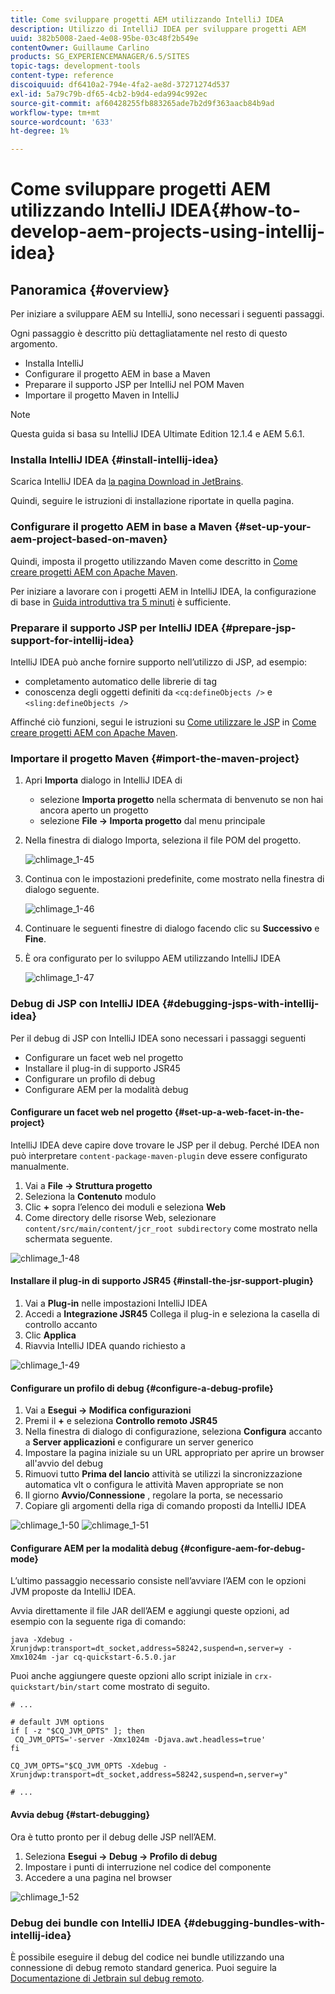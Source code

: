 ```yaml
---
title: Come sviluppare progetti AEM utilizzando IntelliJ IDEA
description: Utilizzo di IntelliJ IDEA per sviluppare progetti AEM
uuid: 382b5008-2aed-4e08-95be-03c48f2b549e
contentOwner: Guillaume Carlino
products: SG_EXPERIENCEMANAGER/6.5/SITES
topic-tags: development-tools
content-type: reference
discoiquuid: df6410a2-794e-4fa2-ae8d-37271274d537
exl-id: 5a79c79b-df65-4cb2-b9d4-eda994c992ec
source-git-commit: af60428255fb883265ade7b2d9f363aacb84b9ad
workflow-type: tm+mt
source-wordcount: '633'
ht-degree: 1%

---
```


# Come sviluppare progetti AEM utilizzando IntelliJ IDEA{#how-to-develop-aem-projects-using-intellij-idea}

## Panoramica {#overview}

Per iniziare a sviluppare AEM su IntelliJ, sono necessari i seguenti passaggi.

Ogni passaggio è descritto più dettagliatamente nel resto di questo argomento.

* Installa IntelliJ
* Configurare il progetto AEM in base a Maven
* Preparare il supporto JSP per IntelliJ nel POM Maven
* Importare il progetto Maven in IntelliJ

>[!NOTE]
>
>Questa guida si basa su IntelliJ IDEA Ultimate Edition 12.1.4 e AEM 5.6.1.

### Installa IntelliJ IDEA {#install-intellij-idea}

Scarica IntelliJ IDEA da [la pagina Download in JetBrains](https://www.jetbrains.com/idea/download/).

Quindi, seguire le istruzioni di installazione riportate in quella pagina.

### Configurare il progetto AEM in base a Maven {#set-up-your-aem-project-based-on-maven}

Quindi, imposta il progetto utilizzando Maven come descritto in [Come creare progetti AEM con Apache Maven](/help/sites-developing/ht-projects-maven.md).

Per iniziare a lavorare con i progetti AEM in IntelliJ IDEA, la configurazione di base in [Guida introduttiva tra 5 minuti](https://maven.apache.org/guides/getting-started/maven-in-five-minutes.html) è sufficiente.

### Preparare il supporto JSP per IntelliJ IDEA {#prepare-jsp-support-for-intellij-idea}

IntelliJ IDEA può anche fornire supporto nell’utilizzo di JSP, ad esempio:

* completamento automatico delle librerie di tag
* conoscenza degli oggetti definiti da `<cq:defineObjects />` e `<sling:defineObjects />`

Affinché ciò funzioni, segui le istruzioni su [Come utilizzare le JSP](/help/sites-developing/ht-projects-maven.md#how-to-work-with-jsps) in [Come creare progetti AEM con Apache Maven](/help/sites-developing/ht-projects-maven.md).

### Importare il progetto Maven {#import-the-maven-project}

1. Apri **Importa** dialogo in IntelliJ IDEA di

   * selezione **Importa progetto** nella schermata di benvenuto se non hai ancora aperto un progetto
   * selezione **File -> Importa progetto** dal menu principale

1. Nella finestra di dialogo Importa, seleziona il file POM del progetto.

   ![chlimage_1-45](assets/chlimage_1-45a.png)

1. Continua con le impostazioni predefinite, come mostrato nella finestra di dialogo seguente.

   ![chlimage_1-46](assets/chlimage_1-46a.png)

1. Continuare le seguenti finestre di dialogo facendo clic su **Successivo** e **Fine**.
1. È ora configurato per lo sviluppo AEM utilizzando IntelliJ IDEA

   ![chlimage_1-47](assets/chlimage_1-47a.png)

### Debug di JSP con IntelliJ IDEA {#debugging-jsps-with-intellij-idea}

Per il debug di JSP con IntelliJ IDEA sono necessari i passaggi seguenti

* Configurare un facet web nel progetto
* Installare il plug-in di supporto JSR45
* Configurare un profilo di debug
* Configurare AEM per la modalità debug

#### Configurare un facet web nel progetto {#set-up-a-web-facet-in-the-project}

IntelliJ IDEA deve capire dove trovare le JSP per il debug. Perché IDEA non può interpretare `content-package-maven-plugin` deve essere configurato manualmente.

1. Vai a **File -> Struttura progetto**
1. Seleziona la **Contenuto** modulo
1. Clic **+** sopra l’elenco dei moduli e seleziona **Web**
1. Come directory delle risorse Web, selezionare `content/src/main/content/jcr_root subdirectory` come mostrato nella schermata seguente.

![chlimage_1-48](assets/chlimage_1-48a.png)

#### Installare il plug-in di supporto JSR45 {#install-the-jsr-support-plugin}

1. Vai a **Plug-in** nelle impostazioni IntelliJ IDEA
1. Accedi a **Integrazione JSR45** Collega il plug-in e seleziona la casella di controllo accanto
1. Clic **Applica**
1. Riavvia IntelliJ IDEA quando richiesto a

![chlimage_1-49](assets/chlimage_1-49a.png)

#### Configurare un profilo di debug {#configure-a-debug-profile}

1. Vai a **Esegui -> Modifica configurazioni**
1. Premi il **+** e seleziona **Controllo remoto JSR45**
1. Nella finestra di dialogo di configurazione, seleziona **Configura** accanto a **Server applicazioni** e configurare un server generico
1. Impostare la pagina iniziale su un URL appropriato per aprire un browser all&#39;avvio del debug
1. Rimuovi tutto **Prima del lancio** attività se utilizzi la sincronizzazione automatica vlt o configura le attività Maven appropriate se non
1. Il giorno **Avvio/Connessione** , regolare la porta, se necessario
1. Copiare gli argomenti della riga di comando proposti da IntelliJ IDEA

![chlimage_1-50](assets/chlimage_1-50a.png) ![chlimage_1-51](assets/chlimage_1-51a.png)

#### Configurare AEM per la modalità debug {#configure-aem-for-debug-mode}

L’ultimo passaggio necessario consiste nell’avviare l’AEM con le opzioni JVM proposte da IntelliJ IDEA.

Avvia direttamente il file JAR dell’AEM e aggiungi queste opzioni, ad esempio con la seguente riga di comando:

`java -Xdebug -Xrunjdwp:transport=dt_socket,address=58242,suspend=n,server=y -Xmx1024m -jar cq-quickstart-6.5.0.jar`

Puoi anche aggiungere queste opzioni allo script iniziale in `crx-quickstart/bin/start` come mostrato di seguito.

```shell
# ...

# default JVM options
if [ -z "$CQ_JVM_OPTS" ]; then
 CQ_JVM_OPTS='-server -Xmx1024m -Djava.awt.headless=true'
fi

CQ_JVM_OPTS="$CQ_JVM_OPTS -Xdebug -Xrunjdwp:transport=dt_socket,address=58242,suspend=n,server=y"

# ...
```

#### Avvia debug {#start-debugging}

Ora è tutto pronto per il debug delle JSP nell’AEM.

1. Seleziona **Esegui -> Debug -> Profilo di debug**
1. Impostare i punti di interruzione nel codice del componente
1. Accedere a una pagina nel browser

![chlimage_1-52](assets/chlimage_1-52a.png)

### Debug dei bundle con IntelliJ IDEA {#debugging-bundles-with-intellij-idea}

È possibile eseguire il debug del codice nei bundle utilizzando una connessione di debug remoto standard generica. Puoi seguire la [Documentazione di Jetbrain sul debug remoto](https://www.jetbrains.com/help/idea/remote-debugging-with-product.html#remote-interpreter).
